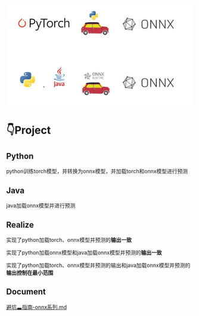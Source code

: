 ![输入图片说明](python/assets/Snipaste_2023-05-17_16-32-29.jpg)

# 👇Project

## Python

python训练torch模型，并转换为onnx模型，并加载torch和onnx模型进行预测

## Java

java加载onnx模型并进行预测

## Realize

实现了python加载torch、onnx模型并预测的**输出一致**

实现了python加载onnx模型和java加载onnx模型并预测的**输出一致**

实现了python加载torch、onnx模型并预测的输出和java加载onnx模型并预测的**输出控制在最小范围**

## Document

[避坑🕳指南-onnx系列.md](https://gitee.com/jhcyun/py-onnx-java-demo/blob/master/python/%E8%B8%A9%E5%9D%91%E6%8C%87%E5%8D%97-onnx%E7%B3%BB%E5%88%97.md)